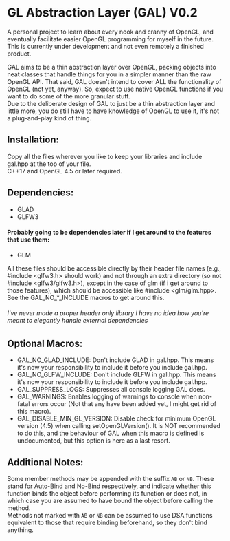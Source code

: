 # GL Abstraction Layer (GAL) V0.2

A personal project to learn about every nook and cranny of OpenGL, and eventually facilitate easier OpenGL programming for myself in the future.
This is currently under development and not even remotely a finished product.

GAL aims to be a thin abstraction layer over OpenGL, packing objects into neat classes that handle things for you in a simpler manner than the raw OpenGL API.
That said, GAL doesn't intend to cover ALL the functionality of OpenGL (not yet, anyway). So, expect to use native OpenGL functions if you want to do some of the more granular stuff. \
Due to the deliberate design of GAL to just be a thin abstraction layer and little more, you do still have to have knowledge of OpenGL to use it, it's not a plug-and-play kind of thing.

## Installation:
Copy all the files wherever you like to keep your libraries and include gal.hpp at the top of your file. \
C++17 and OpenGL 4.5 or later required.
## Dependencies:
- GLAD
- GLFW3
#### Probably going to be dependencies later if I get around to the features that use them:
- GLM

All these files should be accessible directly by their header file names (e.g., #include <glfw3.h> should work) and not through an extra directory (so not #include <glfw3/glfw3.h>), except in the case of glm (if i get around to those features), which should be accessible like #include <glm/glm.hpp>. See the GAL_NO_*_INCLUDE macros to get around this.

###### I've never made a proper header only library I have no idea how you're meant to elegantly handle external dependencies

## Optional Macros:
- GAL_NO_GLAD_INCLUDE: Don't include GLAD in gal.hpp. This means it's now your responsibility to include it before you include gal.hpp.
- GAL_NO_GLFW_INCLUDE: Don't include GLFW in gal.hpp. This means it's now your responsibility to include it before you include gal.hpp.
- GAL_SUPPRESS_LOGS: Suppresses all console logging GAL does.
- GAL_WARNINGS: Enables logging of warnings to console when non-fatal errors occur (Not that any have been added yet, I might get rid of this macro).
- GAL_DISABLE_MIN_GL_VERSION: Disable check for minimum OpenGL version (4.5) when calling setOpenGLVersion(). It is NOT recommended to do this, and the behaviour of GAL when this macro is defined is undocumented, but this option is here as a last resort.

## Additional Notes:
Some member methods may be appended with the suffix `AB` or `NB`. These stand for Auto-Bind and No-Bind respectively, and indicate whether this function binds the object before performing its function or does not, in which case you are assumed to have bound the object before calling the method. \
Methods not marked with `AB` or `NB` can be assumed to use DSA functions equivalent to those that require binding beforehand, so they don't bind anything.
